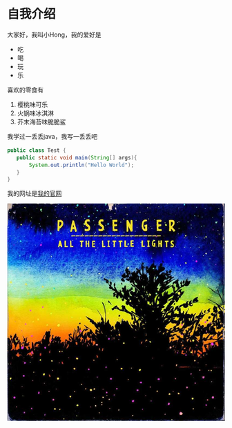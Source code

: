 # 自我介绍

大家好，我叫小Hong，我的爱好是

- 吃
- 喝
- 玩
- 乐

喜欢的零食有

1. 樱桃味可乐
2. 火锅味冰淇淋
3. 芥末海苔味脆脆鲨


我学过一丢丢java，我写一丢丢吧
```java
public class Test {
​   public static void main(String[] args){
​	    System.out.println("Hello World");
​	}
}
```

我的网址是[我的官网](https://github.com/mzhaonanq)

![一张图片](专辑图.jpg)




